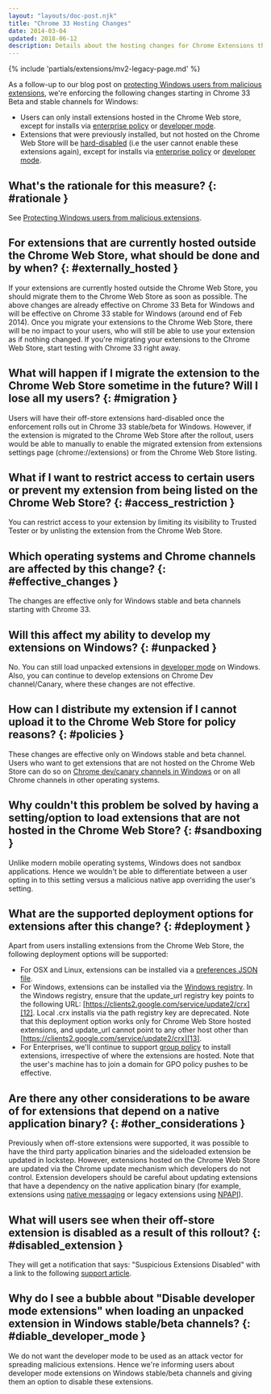 ```yaml
---
layout: "layouts/doc-post.njk"
title: "Chrome 33 Hosting Changes"
date: 2014-03-04
updated: 2018-06-12
description: Details about the hosting changes for Chrome Extensions that started in version 33 of Chrome.
---
```


{% include 'partials/extensions/mv2-legacy-page.md' %}

As a follow-up to our blog post on [protecting Windows users from malicious extensions][1], we're
enforcing the following changes starting in Chrome 33 Beta and stable channels for Windows:

- Users can only install extensions hosted in the Chrome Web store, except for installs via
  [enterprise policy][2] or [developer mode][3].
- Extensions that were previously installed, but not hosted on the Chrome Web Store will be
  [hard-disabled][4] (i.e the user cannot enable these extensions again), except for installs via
  [enterprise policy][5] or [developer mode][6].

## What's the rationale for this measure? {: #rationale }

See [Protecting Windows users from malicious extensions][7].

## For extensions that are currently hosted outside the Chrome Web Store, what should be done and by when? {: #externally_hosted }

If your extensions are currently hosted outside the Chrome Web Store, you should migrate them to the
Chrome Web Store as soon as possible. The above changes are already effective on Chrome 33 Beta for
Windows and will be effective on Chrome 33 stable for Windows (around end of Feb 2014). Once you
migrate your extensions to the Chrome Web Store, there will be no impact to your users, who will
still be able to use your extension as if nothing changed. If you're migrating your extensions to
the Chrome Web Store, start testing with Chrome 33 right away.

## What will happen if I migrate the extension to the Chrome Web Store sometime in the future? Will I lose all my users? {: #migration }

Users will have their off-store extensions hard-disabled once the enforcement rolls out in Chrome 33
stable/beta for Windows. However, if the extension is migrated to the Chrome Web Store after the
rollout, users would be able to manually to enable the migrated extension from extensions settings
page (chrome://extensions) or from the Chrome Web Store listing.

## What if I want to restrict access to certain users or prevent my extension from being listed on the Chrome Web Store? {: #access_restriction }

You can restrict access to your extension by limiting its visibility to Trusted Tester or by
unlisting the extension from the Chrome Web Store.

## Which operating systems and Chrome channels are affected by this change? {: #effective_changes }

The changes are effective only for Windows stable and beta channels starting with Chrome 33.

## Will this affect my ability to develop my extensions on Windows? {: #unpacked }

No. You can still load unpacked extensions in [developer mode][8] on Windows. Also, you can continue
to develop extensions on Chrome Dev channel/Canary, where these changes are not effective.

## How can I distribute my extension if I cannot upload it to the Chrome Web Store for policy reasons? {: #policies }

These changes are effective only on Windows stable and beta channel. Users who want to get
extensions that are not hosted on the Chrome Web Store can do so on [Chrome dev/canary channels in
Windows][9] or on all Chrome channels in other operating systems.

## Why couldn't this problem be solved by having a setting/option to load extensions that are not hosted in the Chrome Web Store? {: #sandboxing }

Unlike modern mobile operating systems, Windows does not sandbox applications. Hence we wouldn't be
able to differentiate between a user opting in to this setting versus a malicious native app
overriding the user's setting.

## What are the supported deployment options for extensions after this change? {: #deployment }

Apart from users installing extensions from the Chrome Web Store, the following deployment options
will be supported:

- For OSX and Linux, extensions can be installed via a [preferences JSON file][10].
- For Windows, extensions can be installed via the [Windows registry][11]. In the Windows registry,
  ensure that the update_url registry key points to the following URL:
  [https://clients2.google.com/service/update2/crx][12]. Local .crx installs via the path registry
  key are deprecated. Note that this deployment option works only for Chrome Web Store hosted
  extensions, and update_url cannot point to any other host other than
  [https://clients2.google.com/service/update2/crx][13].
- For Enterprises, we'll continue to support [group policy][14] to install extensions, irrespective
  of where the extensions are hosted. Note that the user's machine has to join a domain for GPO
  policy pushes to be effective.

## Are there any other considerations to be aware of for extensions that depend on a native application binary? {: #other_considerations }

Previously when off-store extensions were supported, it was possible to have the third party
application binaries and the sideloaded extension be updated in lockstep. However, extensions hosted
on the Chrome Web Store are updated via the Chrome update mechanism which developers do not control.
Extension developers should be careful about updating extensions that have a dependency on the
native application binary (for example, extensions using [native messaging][15] or legacy extensions
using [NPAPI][16]).

## What will users see when their off-store extension is disabled as a result of this rollout? {: #disabled_extension }

They will get a notification that says: "Suspicious Extensions Disabled" with a link to the
following [support article][17].

## Why do I see a bubble about "Disable developer mode extensions" when loading an unpacked extension in Windows stable/beta channels? {: #diable_developer_mode }

We do not want the developer mode to be used as an attack vector for spreading malicious extensions.
Hence we're informing users about developer mode extensions on Windows stable/beta channels and
giving them an option to disable these extensions.

[1]: http://blog.chromium.org/2013/11/protecting-windows-users-from-malicious.html
[2]: https://support.google.com/chrome/a/answer/188453
[3]: http://developer.chrome.com/extensions/getstarted#unpacked
[4]: https://support.google.com/chrome/answer/2811969
[5]: https://support.google.com/chrome/a/answer/188453
[6]: http://developer.chrome.com/extensions/getstarted#unpacked
[7]: http://blog.chromium.org/2013/11/protecting-windows-users-from-malicious.html
[8]: http://developer.chrome.com/extensions/getstarted#unpacked
[9]: http://www.chromium.org/getting-involved/dev-channel
[10]: http://developer.chrome.com/extensions/external_extensions#preferences
[11]: http://developer.chrome.com/extensions/external_extensions#registry
[12]: https://clients2.google.com/service/update2/crx
[13]: https://clients2.google.com/service/update2/crx
[14]: https://support.google.com/chrome/a/answer/188453?hl=en
[15]: /docs/extensions/mv2/messaging#native-messaging
[16]: http://developer.chrome.com/extensions/npapi
[17]: https://support.google.com/chrome/answer/2811969
